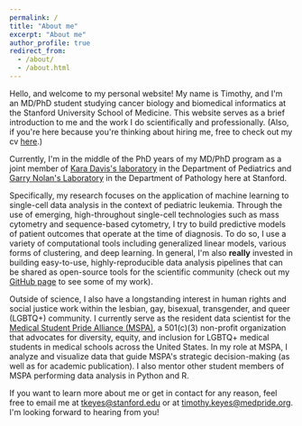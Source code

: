 ```yaml
---
permalink: /
title: "About me"
excerpt: "About me"
author_profile: true
redirect_from: 
  - /about/
  - /about.html
---
```


Hello, and welcome to my personal website! My name is Timothy, and I'm an MD/PhD student studying cancer biology and biomedical informatics at the Stanford University School of Medicine. This website serves as a brief introduction to me and the work I do scientifically and professionally. (Also, if you're here because you're thinking about hiring me, free to check out my cv [here](https://github.com/keyes-timothy/misc/blob/master/tkeyes_cv.pdf).)

Currently, I'm in the middle of the PhD years of my MD/PhD program as a joint member of [Kara Davis's laboratory](https://med.stanford.edu/kldavislab/people.html) in the Department of Pediatrics and [Garry Nolan's Laboratory](http://web.stanford.edu/group/nolan/) in the Department of Pathology here at Stanford. 

Specifically, my research focuses on the application of machine learning to single-cell data analysis in the context of pediatric leukemia. Through the use of emerging, high-throughout single-cell technologies such as mass cytometry and sequence-based cytometry, I try to build predictive models of patient outcomes that operate at the time of diagnosis. To do so, I use a variety of computational tools including generalized linear models, various forms of clustering, and deep learning. In general, I'm also **really** invested in building easy-to-use, highly-reproducible data analysis pipelines that can be shared as open-source tools for the scientific community (check out my [GitHub page](https://github.com/keyes-timothy) to see some of my work).

Outside of science, I also have a longstanding interest in human rights and social justice work within the lesbian, gay, bisexual, transgender, and queer (LGBTQ+) community. I currently serve as the resident data scientist for the [Medical Student Pride Alliance (MSPA)](https://www.medpride.org/), a 501(c)(3) non-profit organization that advocates for diversity, equity, and inclusion for LGBTQ+ medical students in medical schools across the United States. In my role at MSPA, I analyze and visualize data that guide MSPA's strategic decision-making (as well as for academic publication). I also mentor other student members of MSPA performing data analysis in Python and R.

If you want to learn more about me or get in contact for any reason, feel free to email me at tkeyes@stanford.edu or at timothy.keyes@medpride.org. I'm looking forward to hearing from you! 
